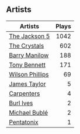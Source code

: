 ## Artists
Artists | Plays 
----- | -----: 
[The Jackson 5](/artists/the-jackson-5-35053) | 1042
[The Crystals](/artists/the-crystals-988) | 602
[Barry Manilow](/artists/barry-manilow-31897) | 188
[Tony Bennett](/artists/tony-bennett-2564) | 171
[Wilson Phillips](/artists/wilson-phillips-29912) | 69
[James Taylor](/artists/james-taylor-5709) | 5
[Carpenters](/artists/carpenters-39303) | 4
[Burl Ives](/artists/burl-ives-1117) | 2
[Michael Bublé](/artists/michael-buble-58319) | 2
[Pentatonix](/artists/pentatonix-655231) | 1

